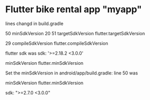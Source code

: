 # Flutter bike rental app "myapp"

lines changd in build.gradle

50  minSdkVersion 20
51  targetSdkVersion flutter.targetSdkVersion


29 compileSdkVersion flutter.compileSdkVersion



flutter sdk  was 
sdk: '>=2.18.2 <3.0.0'


minSdkVersion flutter.minSdkVersion


Set the minSdkVersion in android/app/build.gradle:
line 50 was 

minSdkVersion flutter.minSdkVersion



  sdk: ">=2.7.0 <3.0.0"
